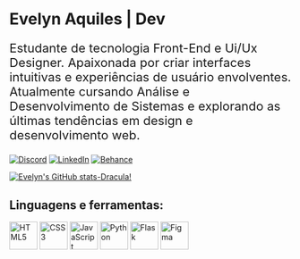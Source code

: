 # Evelyn Aquiles | Dev

<p style="font-size: 22px;">
  Estudante de tecnologia Front-End e Ui/Ux Designer. Apaixonada por criar interfaces intuitivas e experiências de usuário envolventes. Atualmente cursando Análise e Desenvolvimento de Sistemas e explorando as últimas tendências em design e desenvolvimento web.
</p>

[![Discord](https://img.shields.io/badge/Discord-5865F2?style=for-the-badge&logo=discord&logoColor=white)](https://discord.com/users/myevvy.-discord)
[![LinkedIn](https://img.shields.io/badge/LinkedIn-0077B5?style=for-the-badge&logo=linkedin&logoColor=white)](https://www.behance.net/evelynsilva80)
[![Behance](https://img.shields.io/badge/Behance-1769ff?style=for-the-badge&logo=behance&logoColor=white)](https://www.behance.net/evelynsilva80)

[![Evelyn's GitHub stats-Dracula!](https://github-readme-stats.vercel.app/api?username=myevvy&show_icons=true&theme=dracula#gh-dark-mode-only)](https://github.com/myevvy/github-readme-stats#gh-dark-mode-only)

## Linguagens e ferramentas:
<p align="left";>
    <img src="https://cdn.jsdelivr.net/gh/devicons/devicon/icons/html5/html5-original.svg" alt="HTML5" width="50" height="50"/>
    <img src="https://cdn.jsdelivr.net/gh/devicons/devicon/icons/css3/css3-original.svg" alt="CSS3" width="50" height="50"/>
    <img src="https://cdn.jsdelivr.net/gh/devicons/devicon/icons/javascript/javascript-original.svg" alt="JavaScript" width="50" height="50"/>
    <img src="https://cdn.jsdelivr.net/gh/devicons/devicon/icons/python/python-original.svg" alt="Python" width="50" height="50"/>
    <img src="https://cdn.jsdelivr.net/gh/devicons/devicon/icons/flask/flask-original.svg" alt="Flask" width="50" height="50"/>
    <img src="https://cdn.jsdelivr.net/gh/devicons/devicon/icons/figma/figma-original.svg" alt="Figma" width="50" height="50"/>
</p>
